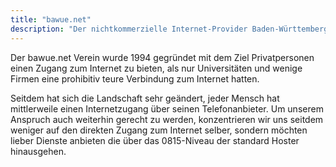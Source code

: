 ```yaml
---
title: "bawue.net"
description: "Der nichtkommerzielle Internet-Provider Baden-Württembergs"
---
```


Der bawue.net Verein wurde 1994 gegründet mit dem Ziel Privatpersonen einen Zugang zum Internet zu bieten, als nur Universitäten und wenige Firmen eine prohibitiv teure Verbindung zum Internet hatten.

Seitdem hat sich die Landschaft sehr geändert, jeder Mensch hat mittlerweile einen Internetzugang über seinen Telefonanbieter. Um unserem Anspruch auch weiterhin gerecht zu werden, konzentrieren wir
uns seitdem weniger auf den direkten Zugang zum Internet selber, sondern möchten lieber Dienste anbieten die über das 0815-Niveau der standard Hoster hinausgehen.
 
